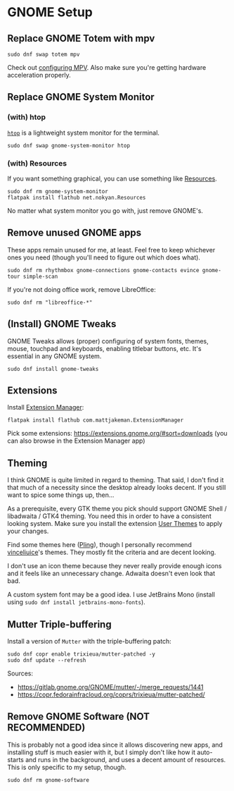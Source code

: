 # GNOME Setup

## Replace GNOME Totem with mpv

```text
sudo dnf swap totem mpv
```

Check out [configuring MPV](https://wiki.archlinux.org/title/Mpv#Configuration). Also make sure you're getting hardware acceleration properly.

## Replace GNOME System Monitor

### (with) htop

[`htop`](https://htop.dev/) is a lightweight system monitor for the terminal.

```text
sudo dnf swap gnome-system-monitor htop
```

### (with) Resources

If you want something graphical, you can use something like [Resources](https://github.com/nokyan/resources).

```text
sudo dnf rm gnome-system-monitor
flatpak install flathub net.nokyan.Resources
```

No matter what system monitor you go with, just remove GNOME's.

## Remove unused GNOME apps

These apps remain unused for me, at least. Feel free to keep whichever ones you need (though you'll need to figure out which does what).

```text
sudo dnf rm rhythmbox gnome-connections gnome-contacts evince gnome-tour simple-scan
```

If you're not doing office work, remove LibreOffice:

```text
sudo dnf rm "libreoffice-*"
```

## (Install) GNOME Tweaks

GNOME Tweaks allows (proper) configuring of system fonts, themes, mouse, touchpad and keyboards, enabling titlebar buttons, etc. It's essential in any GNOME system.

```text
sudo dnf install gnome-tweaks
```

## Extensions

Install [Extension Manager](https://flathub.org/apps/com.mattjakeman.ExtensionManager):

```text
flatpak install flathub com.mattjakeman.ExtensionManager
```

Pick some extensions: <https://extensions.gnome.org/#sort=downloads> (you can also browse in the Extension Manager app)

## Theming

I think GNOME is quite limited in regard to theming. That said, I don't find it that much of a necessity since the desktop already looks decent. If you still want to spice some things up, then...

As a prerequisite, every GTK theme you pick should support GNOME Shell / libadwaita / GTK4 theming. You need this in order to have a consistent looking system. Make sure you install the extension [User Themes](https://extensions.gnome.org/extension/19/user-themes/) to apply your changes.

Find some themes here ([Pling](https://www.pling.com/browse?cat=134&ord=latest)), though I personally recommend [vinceliuice](https://github.com/vinceliuice)'s themes. They mostly fit the criteria and are decent looking.

I don't use an icon theme because they never really provide enough icons and it feels like an unnecessary change. Adwaita doesn't even look that bad.

A custom system font may be a good idea. I use JetBrains Mono (install using `sudo dnf install jetbrains-mono-fonts`).

## Mutter Triple-buffering

Install a version of `Mutter` with the triple-buffering patch:

```text
sudo dnf copr enable trixieua/mutter-patched -y
sudo dnf update --refresh
```

Sources:

* <https://gitlab.gnome.org/GNOME/mutter/-/merge_requests/1441>
* <https://copr.fedorainfracloud.org/coprs/trixieua/mutter-patched/>

## Remove GNOME Software (NOT RECOMMENDED)

This is probably not a good idea since it allows discovering new apps, and installing stuff is much easier with it, but I simply don't like how it auto-starts and runs in the background, and uses a decent amount of resources. This is only specific to my setup, though.

```text
sudo dnf rm gnome-software
```
